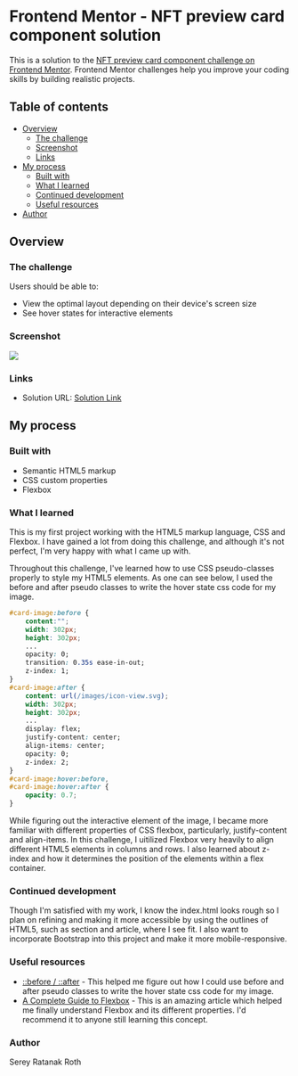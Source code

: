 # Frontend Mentor - NFT preview card component solution

This is a solution to the [NFT preview card component challenge on Frontend Mentor](https://www.frontendmentor.io/challenges/nft-preview-card-component-SbdUL_w0U). Frontend Mentor challenges help you improve your coding skills by building realistic projects. 

## Table of contents

- [Overview](#overview)
  - [The challenge](#the-challenge)
  - [Screenshot](#screenshot)
  - [Links](#links)
- [My process](#my-process)
  - [Built with](#built-with)
  - [What I learned](#what-i-learned)
  - [Continued development](#continued-development)
  - [Useful resources](#useful-resources)
- [Author](#author)

## Overview

### The challenge

Users should be able to:

- View the optimal layout depending on their device's screen size
- See hover states for interactive elements

### Screenshot

![](/images/nft-desktop-design.png)

### Links

- Solution URL: [Solution Link](https://serey-roth.github.io/nft-preview-card-component/)

## My process

### Built with

- Semantic HTML5 markup
- CSS custom properties
- Flexbox

### What I learned

This is my first project working with the HTML5 markup language, CSS and Flexbox. I have gained a lot from doing this challenge, and although it's not perfect, I'm very happy with what I came up with.

Throughout this challenge, I've learned how to use CSS pseudo-classes properly to style my HTML5 elements. As one can see below, I used the before and after pseudo classes to write the hover state css code for my image. 

```css
#card-image:before {
    content:"";
    width: 302px;
    height: 302px;
    ...
    opacity: 0;
    transition: 0.35s ease-in-out; 
    z-index: 1;
}
#card-image:after {
    content: url(/images/icon-view.svg);
    width: 302px;
    height: 302px;
    ...
    display: flex;
    justify-content: center;
    align-items: center; 
    opacity: 0;
    z-index: 2;
}
#card-image:hover:before,
#card-image:hover:after {
    opacity: 0.7;
}
```

While figuring out the interactive element of the image, I became more familiar with different properties of CSS flexbox, particularly, justify-content and align-items. In this challenge, I uitilized Flexbox very heavily to align different HTML5 elements in columns and rows. I also learned about z-index and how it determines the position of the elements within a flex container. 

### Continued development

Though I'm satisfied with my work, I know the index.html looks rough so I plan on refining and making it more accessible by using the outlines of HTML5, such as section and article, where I see fit. I also want to incorporate Bootstrap into this project and make it more mobile-responsive. 

### Useful resources

- [::before / ::after](https://css-tricks.com/almanac/selectors/a/after-and-before/) - This helped me figure out how I could use before and after pseudo classes to write the hover state css code for my image.
- [A Complete Guide to Flexbox](hhttps://css-tricks.com/snippets/css/a-guide-to-flexbox/#flexbox-properties) - This is an amazing article which helped me finally understand Flexbox and its different properties. I'd recommend it to anyone still learning this concept.

### Author

Serey Ratanak Roth 
